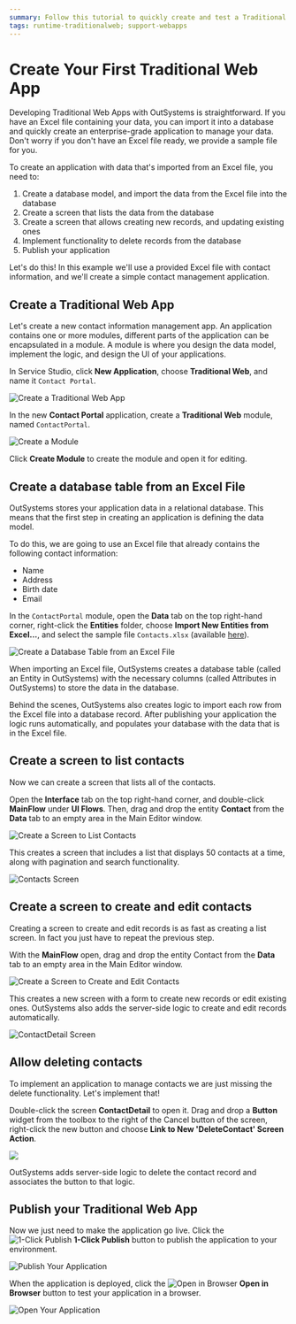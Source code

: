 ```yaml
---
summary: Follow this tutorial to quickly create and test a Traditional Web App example to manage contacts.
tags: runtime-traditionalweb; support-webapps
---
```


# Create Your First Traditional Web App

Developing Traditional Web Apps with OutSystems is straightforward. If you have an Excel file containing your data, you can import it into a database and quickly create an enterprise-grade application to manage your data. Don't worry if you don't have an Excel file ready, we provide a sample file for you.

To create an application with data that's imported from an Excel file, you need to:

1. Create a database model, and import the data from the Excel file into the database
2. Create a screen that lists the data from the database
3. Create a screen that allows creating new records, and updating existing ones
4. Implement functionality to delete records from the database
5. Publish your application

Let's do this! In this example we'll use a provided Excel file with contact information, and we'll create a simple contact management application.

## Create a Traditional Web App

Let's create a new contact information management app. An application contains one or more modules, different parts of the application can be encapsulated in a module. A module is where you design the data model, implement the logic, and design the UI of your applications.

In Service Studio, click **New Application**, choose **Traditional Web**, and name it `Contact Portal`.

![Create a Traditional Web App](images/create-web-01.png?width=600)

In the new **Contact Portal** application, create a **Traditional Web** module, named `ContactPortal`.

![Create a Module](images/create-web-02.png?width=900)

Click **Create Module** to create the module and open it for editing.

## Create a database table from an Excel File

OutSystems stores your application data in a relational database. This means that the first step in creating an application is defining the data model.

To do this, we are going to use an Excel file that already contains the following contact information:

* Name
* Address
* Birth date
* Email

In the `ContactPortal` module, open the **Data** tab on the top right-hand corner, right-click the **Entities** folder, choose **Import New Entities from Excel...**, and select the sample file `Contacts.xlsx` (available [here](@api/deki/files/23662/Contacts.xlsx)).

![Create a Database Table from an Excel File](images/create-web-03.png?width=900)

When importing an Excel file, OutSystems creates a database table (called an Entity in OutSystems) with the necessary columns (called Attributes in OutSystems) to store the data in the database.

Behind the scenes, OutSystems also creates logic to import each row from the Excel file into a database record. After publishing your application the logic runs automatically, and populates your database with the data that is in the Excel file.

## Create a screen to list contacts

Now we can create a screen that lists all of the contacts.

Open the **Interface** tab on the top right-hand corner, and double-click **MainFlow** under **UI Flows**. Then, drag and drop the entity **Contact** from the **Data** tab to an empty area in the Main Editor window.

![Create a Screen to List Contacts](images/create-web-04.png?width=900)

This creates a screen that includes a list that displays 50 contacts at a time, along with pagination and search functionality.

![Contacts Screen](images/create-web-05.png?width=900)

## Create a screen to create and edit contacts

Creating a screen to create and edit records is as fast as creating a list screen. In fact you just have to repeat the previous step.

With the **MainFlow** open, drag and drop the entity Contact from the **Data** tab to an empty area in the Main Editor window.

![Create a Screen to Create and Edit Contacts](images/create-web-06.png?width=900)

This creates a new screen with a form to create new records or edit existing ones. OutSystems also adds the server-side logic to create and edit records automatically.

![ContactDetail Screen](images/create-web-07.png?width=900)

## Allow deleting contacts

To implement an application to manage contacts we are just missing the delete functionality. Let's implement that!

Double-click the screen **ContactDetail** to open it. Drag and drop a **Button** widget from the toolbox to the right of the Cancel button of the screen, right-click the new button and choose **Link to New 'DeleteContact' Screen Action**.

![](images/create-web-09.png?width=900)

OutSystems adds server-side logic to delete the contact record and associates the button to that logic.

## Publish your Traditional Web App

Now we just need to make the application go live. Click the ![1-Click Publish](../shared/icons-service-studio/publish.png) **1-Click Publish** button to publish the application to your environment.

![Publish Your Application](images/create-web-10.png?width=900)

When the application is deployed, click the ![Open in Browser](../shared/icons-service-studio/open-browser.png) **Open in Browser** button to test your application in a browser.

![Open Your Application](images/create-web-11.png?width=900)
